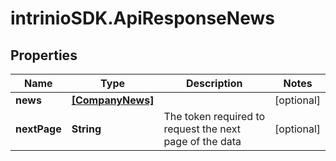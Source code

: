 # intrinioSDK.ApiResponseNews

## Properties
Name | Type | Description | Notes
------------ | ------------- | ------------- | -------------
**news** | [**[CompanyNews]**](CompanyNews.md) |  | [optional] 
**nextPage** | **String** | The token required to request the next page of the data | [optional] 


